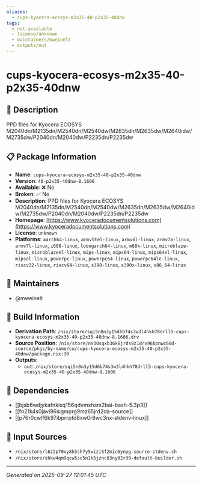 ```yaml
---
aliases:
  - cups-kyocera-ecosys-m2x35-40-p2x35-40dnw
tags:
  - not-available
  - license/unknown
  - maintainers/mweinelt
  - outputs/out
---
```


# cups-kyocera-ecosys-m2x35-40-p2x35-40dnw

## 📝 Description

PPD files for Kyocera ECOSYS M2040dn/M2135dn/M2540dn/M2540dw/M2635dn/M2635dw/M2640idw/M2735dw/P2040dn/M2040dw/P2235dn/P2235dw

## 📋 Package Information

- **Name**: `cups-kyocera-ecosys-m2x35-40-p2x35-40dnw`
- **Version**: `40-p2x35-40dnw-8.1606`
- **Available**: ❌ No
- **Broken**: ✅ No
- **Description**: PPD files for Kyocera ECOSYS M2040dn/M2135dn/M2540dn/M2540dw/M2635dn/M2635dw/M2640idw/M2735dw/P2040dn/M2040dw/P2235dn/P2235dw
- **Homepage**: [https://www.kyoceradocumentsolutions.com](https://www.kyoceradocumentsolutions.com)
- **License**: `unknown`
- **Platforms**: `aarch64-linux`, `armv5tel-linux`, `armv6l-linux`, `armv7a-linux`, `armv7l-linux`, `i686-linux`, `loongarch64-linux`, `m68k-linux`, `microblaze-linux`, `microblazeel-linux`, `mips-linux`, `mips64-linux`, `mips64el-linux`, `mipsel-linux`, `powerpc-linux`, `powerpc64-linux`, `powerpc64le-linux`, `riscv32-linux`, `riscv64-linux`, `s390-linux`, `s390x-linux`, `x86_64-linux`
## 👥 Maintainers

- @mweinelt


## 🔧 Build Information

- **Derivation Path**: `/nix/store/sqi5n8n3y15d6b74s3w3l4hkh78drll5-cups-kyocera-ecosys-m2x35-40-p2x35-40dnw-8.1606.drv`
- **Source Position**: `/nix/store/ns30sqxb36k8jrds8z18rv96bpnwc60d-source/pkgs/by-name/cu/cups-kyocera-ecosys-m2x35-40-p2x35-40dnw/package.nix:30`
- **Outputs**:
  - `out`:  `/nix/store/sqi5n8n3y15d6b74s3w3l4hkh78drll5-cups-kyocera-ecosys-m2x35-40-p2x35-40dnw-8.1606`

## 🔗 Dependencies

- [[bjsb6wdjykafnkixq156qdvmxhsm2bai-bash-5.3p3]]
- [[fn21k4s0javi96sigmprg9mz65jrd2da-source]]
- [[p76r0cwlf6k97ibprrpfd8xw0r8wc3nx-stdenv-linux]]

## 📁 Input Sources

- `/nix/store/l622p70vy8k5sh7y5wizi5f2mic6ynpg-source-stdenv.sh`
- `/nix/store/shkw4qm9qcw5sc5n1k5jznc83ny02r39-default-builder.sh`

---
*Generated on 2025-09-27 12:01:45 UTC*
